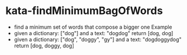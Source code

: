 # kata-findMinimumBagOfWords
* find a minimum set of words that compose a bigger one
Example
* given a dictionary: ["dog"] and a text: "dogdog" return [dog, dog]
* given a dictionary: ["dog", "doggy", "gy"] and a text: "dogdoggydog" return [dog, doggy, dog]
